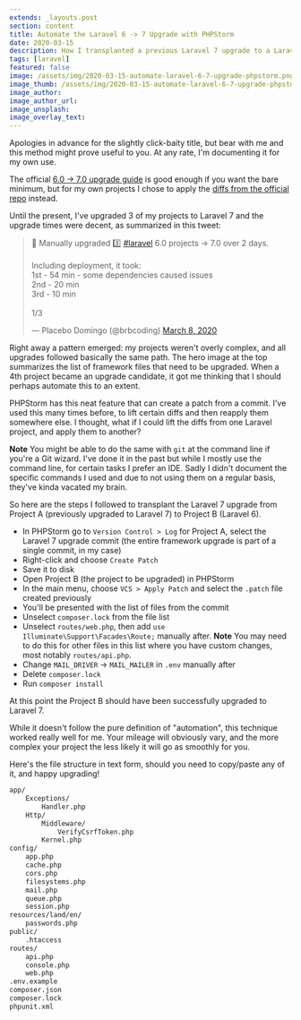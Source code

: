 ```yaml
---
extends: _layouts.post
section: content
title: Automate the Laravel 6 -> 7 Upgrade with PHPStorm
date: 2020-03-15
description: How I transplanted a previous Laravel 7 upgrade to a Laravel 6 project, using PHPStorm.
tags: [laravel]
featured: false
image: /assets/img/2020-03-15-automate-laravel-6-7-upgrade-phpstorm.png
image_thumb: /assets/img/2020-03-15-automate-laravel-6-7-upgrade-phpstorm.png
image_author: 
image_author_url: 
image_unsplash: 
image_overlay_text:
---
```


Apologies in advance for the slightly click-baity title, but bear with me and this method might prove useful to you. At any rate, I'm documenting it for my own use.

The official [6.0 -> 7.0 upgrade guide](https://laravel.com/docs/7.x/upgrade) is good enough if you want the bare minimum, but for my own projects I chose to apply the [diffs from the official repo](https://github.com/laravel/laravel/compare/6.x...master) instead.  

Until the present, I've upgraded 3 of my projects to Laravel 7 and the upgrade times were decent, as summarized in this tweet:

<blockquote class="twitter-tweet"><p lang="en" dir="ltr">🚀 Manually upgraded 3️⃣ <a href="https://twitter.com/hashtag/laravel?src=hash&amp;ref_src=twsrc%5Etfw">#laravel</a> 6.0 projects → 7.0 over 2 days.<br><br>Including deployment, it took:<br>1st - 54 min - some dependencies caused issues<br>2nd - 20 min<br>3rd - 10 min<br><br>1/3</p>&mdash; Placebo Domingo (@brbcoding) <a href="https://twitter.com/brbcoding/status/1236721526554189824?ref_src=twsrc%5Etfw">March 8, 2020</a></blockquote>
<script async src="https://platform.twitter.com/widgets.js" charset="utf-8"></script>

Right away a pattern emerged: my projects weren't overly complex, and all upgrades followed basically the same path. The hero image at the top summarizes the list of framework files that need to be upgraded. When a 4th project became an upgrade candidate, it got me thinking that I should perhaps automate this to an extent.

PHPStorm has this neat feature that can create a patch from a commit. I've used this many times before, to lift certain diffs and then reapply them somewhere else. I thought, what if I could lift the diffs from one Laravel project, and apply them to another?

**Note** You might be able to do the same with `git` at the command line if you're a Git wizard. I've done it in the past but while I mostly use the command line, for certain tasks I prefer an IDE. Sadly I didn't document the specific commands I used and due to not using them on a regular basis, they've kinda vacated my brain.

So here are the steps I followed to transplant the Laravel 7 upgrade from Project A (previously upgraded to Laravel 7) to Project B (Laravel 6).

- In PHPStorm go to `Version Control > Log` for Project A, select the Laravel 7 upgrade commit (the entire framework upgrade is part of a single commit, in my case)
- Right-click and choose `Create Patch`
- Save it to disk
- Open Project B (the project to be upgraded) in PHPStorm
- In the main menu, choose `VCS > Apply Patch` and select the `.patch` file created previously
- You'll be presented with the list of files from the commit
- Unselect `composer.lock` from the file list
- Unselect `routes/web.php`, then add `use Illuminate\Support\Facades\Route;` manually after. **Note** You may need to do this for other files in this list where you have custom changes, most notably `routes/api.php`.
- Change `MAIL_DRIVER` -> `MAIL_MAILER` in `.env` manually after
- Delete `composer.lock`
- Run `composer install`

At this point the Project B should have been successfully upgraded to Laravel 7.

While it doesn't follow the pure definition of "automation", this technique worked really well for me. Your mileage will obviously vary, and the more complex your project the less likely it will go as smoothly for you.

Here's the file structure in text form, should you need to copy/paste any of it, and happy upgrading!

```bash
app/
    Exceptions/
        Handler.php
    Http/
        Middleware/
            VerifyCsrfToken.php
        Kernel.php
config/
    app.php
    cache.php
    cors.php
    filesystems.php
    mail.php
    queue.php
    session.php
resources/land/en/
    passwords.php
public/
    .htaccess
routes/
    api.php
    console.php
    web.php
.env.example
composer.json
composer.lock
phpunit.xml
```

